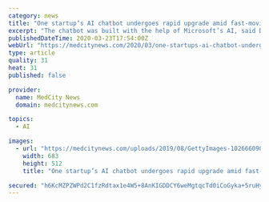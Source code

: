 ```yaml
---
category: news
title: "One startup’s AI chatbot undergoes rapid upgrade amid fast-moving Covid-19 queries"
excerpt: "The chatbot was built with the help of Microsoft’s AI, said Dr. Amy Compton-Philips, the chief clinical officer of Providence ... so we worked with our health systems to give them this intelligence and tell them that we really need to start thinking of a new workflow about how you want people triaged and where you want people to go.”"
publishedDateTime: 2020-03-23T17:54:00Z
webUrl: "https://medcitynews.com/2020/03/one-startups-ai-chatbot-undergoes-rapid-upgrade-amid-fast-moving-covid-19-queries/"
type: article
quality: 31
heat: 31
published: false

provider:
  name: MedCity News
  domain: medcitynews.com

topics:
  - AI

images:
  - url: "https://medcitynews.com/uploads/2019/08/GettyImages-1026660906.jpg"
    width: 683
    height: 512
    title: "One startup’s AI chatbot undergoes rapid upgrade amid fast-moving Covid-19 queries"

secured: "h6KcMZPZWPd2C1fzRdtax1e4W5+8AnKIGDDCY6weMgtqcTd0iCoGyka+5ruHyMRbfInYdzTdKJ/tvZpYmndRNMXT0AK+kheMFyKIYGCRMvK8Q5lfKXpYJwGZOcholZXRBaNfNOOoirZ+/qV1p5jhHO4rQEw1wkKAqhZxR70rFmVHD47x0dHmaGWYm3SRIJvMCnfZTqVweFGw3MtqMmOyMMg5/5J98e/qkws/WthUZw27IOXK3vhsYNjz7Fos0X1K51A59CdppzYvMJXj1epEmv5WaRzwjCRrOMU2HyAosQ7rSxgd9ero+XRZbVMsagrq;49AxIcdhCJ46egvkLTYpkg=="
---
```


